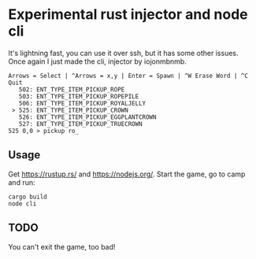 # Experimental rust injector and node cli
It's lightning fast, you can use it over ssh, but it has some other issues. Once again I just made the cli, injector by iojonmbnmb.
```
Arrows = Select | ^Arrows = x,y | Enter = Spawn | ^W Erase Word | ^C Quit
   502: ENT_TYPE_ITEM_PICKUP_ROPE
   503: ENT_TYPE_ITEM_PICKUP_ROPEPILE
   506: ENT_TYPE_ITEM_PICKUP_ROYALJELLY
 > 525: ENT_TYPE_ITEM_PICKUP_CROWN
   526: ENT_TYPE_ITEM_PICKUP_EGGPLANTCROWN
   527: ENT_TYPE_ITEM_PICKUP_TRUECROWN
525 0,0 > pickup ro_
```
## Usage
Get https://rustup.rs/ and https://nodejs.org/. Start the game, go to camp and run:
```
cargo build
node cli
```
## TODO
You can't exit the game, too bad!
